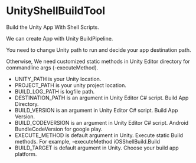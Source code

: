 # UnityShellBuildTool

Build the Unity App With Shell Scripts.

We can create App with Unity BuildPipeline.

You need to change Unity path to run and decide your app destination path.

Otherwise, We need customized static methods in Unity Editor directory for commandline args (-executeMethod).

- UNITY_PATH is your Unity location.
- PROJECT_PATH is your unity project location.
- BUILD_LOG_PATH is logfile path.
- DESTINATION_PATH is an argument in Unity Editor C# script. Build App Directory.
- BUILD_VERSION is an argument in Unity Editor C# script. Build App Version.
- BUILD_CODEVERSION is an argument in Unity Editor C# script. Android BundleCodeVersion for google play.
- EXECUTE_METHOD is default argument in Unity. Execute static Build methods. For example, -executeMethod iOSShellBuild.Build
- BUILD_TARGET is default argument in Unity. Choose your build app platform.
